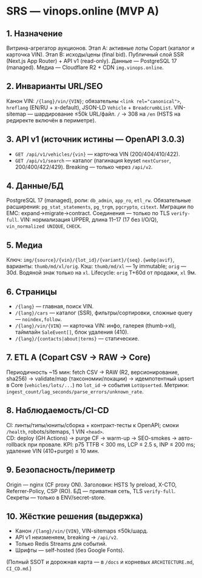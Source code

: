 # SRS — vinops.online (MVP A)

## 1. Назначение
Витрина-агрегатор аукционов. Этап A: активные лоты Copart (каталог и карточка VIN). Этап B: исходы/цены (final bid). Публичный слой SSR (Next.js App Router) + API v1 (read-only). Данные — PostgreSQL 17 (managed). Медиа — Cloudflare R2 + CDN `img.vinops.online`.

## 2. Инварианты URL/SEO
Канон VIN: `/{lang}/vin/{VIN}`; обязательны `<link rel="canonical">`, `hreflang` (EN/RU + x-default), JSON-LD `Vehicle` + `BreadcrumbList`. VIN-sitemap — шардирование ≤50k URL/файл. `/` → 308 на `/en` (HSTS на редиректе включён в периметре).

## 3. API v1 (источник истины — OpenAPI 3.0.3)
- `GET /api/v1/vehicles/{vin}` — карточка VIN (200/404/410/422).
- `GET /api/v1/search` — каталог (пагинация keyset `nextCursor`, 200/400/422/429).
Breaking — только через `/api/v2`.

## 4. Данные/БД
PostgreSQL 17 (managed), роли: `db_admin`, `app_ro`, `etl_rw`. Обязательные расширения: `pg_stat_statements`, `pg_trgm`, `pgcrypto`, `citext`. Миграции по EMC: expand→migrate→contract. Соединения — только по TLS `verify-full`. VIN: нормализация UPPER, длина 11–17 (17 без I/O/Q), `vin_normalized UNIQUE`, `CHECK`.

## 5. Медиа
Ключ: `img/{source}/{vin}/{lot_id}/{variant}/{seq}.{webp|avif}`, варианты: `thumb/md/xl/orig`. Кэш: `thumb/md/xl` — 1y immutable; `orig` — 30d. Водяной знак только на `xl`. Lifecycle: `orig` T+60d от продажи, `xl` 9м.

## 6. Страницы
- `/{lang}` — главная, поиск VIN.
- `/{lang}/cars` — каталог (SSR), фильтры/сортировки, сложные query — `noindex,follow`.
- `/{lang}/vin/{VIN}` — карточка VIN: инфо, галерея (thumb→xl), таймлайн `SaleEvent[]`, блок удаления (410).
- `/{lang}/{contacts|about|terms}` — статические.

## 7. ETL A (Copart CSV → RAW → Core)
Периодичность ~15 мин: fetch CSV → RAW (R2, версионирование, sha256) → validate/map (таксономии/локации) → идемпотентный upsert в Core (`vehicles/lots/...`) по `lot_id` → события `LotUpserted`. Метрики: `ingest_count/lag_seconds/parse_errors/unknown_rate`.

## 8. Наблюдаемость/CI-CD
CI: линты/типы/юниты/сборка + контракт-тесты к OpenAPI; смоки `/health`, robots/sitemaps, 1 VIN `<head>`.  
CD: deploy (GH Actions) → purge CF → warm-up → SEO-smokes → авто-rollback при провале. KPI: p75 TTFB < 300 ms, LCP ≤ 2.5 s, INP ≤ 200 ms; удаление VIN (410+purge) ≤ 10 мин.

## 9. Безопасность/периметр
Origin — nginx (CF proxy ON). Заголовки: HSTS 1y preload, X-CTO, Referrer-Policy, CSP (RO). БД — приватная сеть, TLS `verify-full`. Секреты — только в ENV/secret-store.

## 10. Жёсткие решения (выдержка)
- Канон `/{lang}/vin/{VIN}`, VIN-sitemaps ≤50k/шард.  
- API v1 неизменяем, breaking → `/api/v2`.  
- Только Redis Streams для событий.  
- Шрифты — self-hosted (без Google Fonts).

(Полный SSOT и дорожная карта — в `/docs` и корневых `ARCHITECTURE.md`, `CI_CD.md`.)

